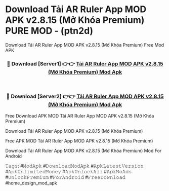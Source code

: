 # Download Tải AR Ruler App MOD APK v2.8.15 (Mở Khóa Premium) PURE MOD - (ptn2d)
Download Tải AR Ruler App MOD APK v2.8.15 (Mở Khóa Premium) Free Mod APK

<div align="center">
<h3>🔴 Download [Server1] 👉👉 <a href="https://apk-comot.site?title=Tải_AR_Ruler_App_MOD_APK_v2.8.15_(Mở_Khóa_Premium)">Tải AR Ruler App MOD APK v2.8.15 (Mở Khóa Premium) Mod Apk</a></h3><br>

<h3>🔴 Download [Server2] 👉👉 <a href="https://apk-comot.site?title=Tải_AR_Ruler_App_MOD_APK_v2.8.15_(Mở_Khóa_Premium)">Tải AR Ruler App MOD APK v2.8.15 (Mở Khóa Premium) Mod Apk</a></h3>
</div>


Free Download APK MOD Tải AR Ruler App MOD APK v2.8.15 (Mở Khóa Premium)

Download Tải AR Ruler App MOD APK v2.8.15 (Mở Khóa Premium) 

Free APK MOD Tải AR Ruler App MOD APK v2.8.15 (Mở Khóa Premium) 

Download Tải AR Ruler App MOD APK v2.8.15 (Mở Khóa Premium) Mod For Android

𝚃𝚊𝚐𝚜: #𝙼𝚘𝚍𝙰𝚙𝚔 #𝙳𝚘𝚠𝚗𝚕𝚘𝚊𝚍𝙼𝚘𝚍𝙰𝚙𝚔 #𝙰𝚙𝚔𝙻𝚊𝚝𝚎𝚜𝚝𝚅𝚎𝚛𝚜𝚒𝚘𝚗 #𝙰𝚙𝚔𝚄𝚗𝚕𝚒𝚖𝚒𝚝𝚎𝚍𝙼𝚘𝚗𝚎𝚢 #𝙰𝚙𝚔𝚄𝚗𝚕𝚘𝚌𝚔𝙰𝚕𝚕 #𝙰𝚙𝚔𝙽𝚘𝙰𝚍𝚜 #𝚄𝚗𝚕𝚘𝚌𝚔𝙿𝚛𝚎𝚖𝚒𝚞𝚖 #𝙵𝚘𝚛𝙰𝚗𝚍𝚛𝚘𝚒𝚍 #𝙵𝚛𝚎𝚎𝙳𝚘𝚠𝚗𝚕𝚘𝚊𝚍 #home_design_mod_apk